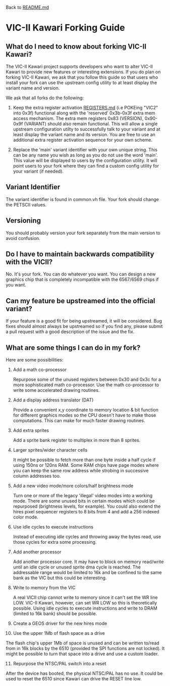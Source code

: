 Back to [README.md](README.md)

# VIC-II Kawari Forking Guide

## What do I need to know about forking VIC-II Kawari?

The VIC-II Kawari project supports developers who want to alter VIC-II Kawari to provide new features or interesting extensions. If you do plan on forking VIC-II Kawari, we ask that you follow this guide so that users who install your fork can use the upstream config utility to at least display the variant name and version.

We ask that all forks do the following:

1. Keep the extra register activation [REGISTERS.md](REGISTERS.md) (i.e POKEing "VIC2" into 0x3f) functional along with the 'reserved' 0x3b-0x3f extra mem access mechanism. The extra mem registers 0x83 (VERSION), 0x90-0x9f (VARIANT) should also remain functional. This will allow a single upstream configuration utilty to successfully talk to your variant and at least display the variant name and its version. You are free to use an additional extra register activation sequence for your own scheme.

2. Replace the 'main' variant identifier with your own unique string. This can be any name you wish as long as you do not use the word 'main'.  This value will be displayed to users by the configuration utility. It will point users to your fork where they can find a custom config utility for your variant (if needed).

## Variant Identifier

The variant identifier is found in common.vh file.  Your fork should change the PETSCII values.

## Versioning

You should probably version your fork separately from the main version to avoid confusion.

## Do I have to maintain backwards compatibility with the VICII?

No. It's your fork. You can do whatever you want. You can design a new graphics chip that is completely incompatible with the 6567/6569 chips if you want.

## Can my feature be upstreamed into the official variant?

If your feature is a good fit for being upstreamed, it will be considered. Bug fixes should almost always be upstreamed so if you find any, please submit a pull request with a good description of the issue and the fix.

## What are some things I can do in my fork?

Here are some possibilities:

1. Add a math co-processor

   Repurpose some of the unused registers between 0x30 and 0x3c for a more sophisticated math co-processor. Use the math co-processor to write some accelerated drawing routines.

2. Add a display address translator (DAT)

   Provide a convenient x,y coordinate to memory location & bit function for different graphics modes so the CPU doesn't have to make those computations.  This can make for much faster drawing routines.

3. Add extra sprites

   Add a sprite bank register to multiplex in more than 8 sprites.

4. Larger sprites/wider character cells

   It might be possible to fetch more than one byte inside a half cycle if using 150ns or 120ns RAM.  Some RAM chips have page modes where you can keep the same row address while strobing in successive column addresses too.

5. Add a new video mode/more colors/half brightness mode

   Turn one or more of the legacy 'illegal' video modes into a working mode. There are some unused bits in certain modes which could be repurposed (brightness levels, for example).  You could also extend the hires pixel sequencer registers to 8 bits from 4 and add a 256 indexed color mode.

6. Use idle cycles to execute instructions

   Instead of executing idle cycles and throwing away the bytes read, use those cycles for extra some processing.

7. Add another processor

   Add another processor core. It may have to block on memory read/write until an idle cycle or unused sprite dma cycle is reached.  The addressable range would be limited to 16k and be confined to the same bank as the VIC but this could be interesting.

8. Write to memory from the VIC

   A real VICII chip cannot write to memory since it can't set the WR line LOW.  VIC-II Kawari, however, can set WR LOW so this is theoretically possible.  Using idle cycles to execute instructions and write to DRAM (limited to 16k bank) should be possible.

9. Create a GEOS driver for the new hires mode

10. Use the upper 1Mb of flash space as a drive

  The flash chip's upper 1Mb of space is unused and can be written to/read from in 16k blocks by the 6510 (provided the SPI functions are not locked).  It might be possible to turn that space into a drive and use a custom loader.

11. Repurpose the NTSC/PAL switch into a reset

  After the device has booted, the physical NTSC/PAL has no use.  It could be used to reset the 6510 since Kawari can drive the RESET line low.

